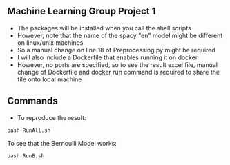 ## Machine Learning Group Project 1
* The packages will be installed when you call the shell scripts
* However, note that the name of the spacy "en" model might be different on linux/unix machines
* So a manual change on line 18 of Preprocessing.py might be required
* I will also include a Dockerfile that enables running it on docker
* However, no ports are specified, so to see the result excel file, manual change of Dockerfile and docker run command is required to share the file onto local machine

## Commands
* To reproduce the result:
```console
bash RunAll.sh
```
To see that the Bernoulli Model works:
```console
bash RunB.sh
```